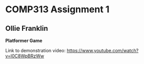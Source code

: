 # COMP313 Assignment 1
## Ollie Franklin

**Platformer Game**

Link to demonstration video: <https://www.youtube.com/watch?v=l0C8WpBRzWw>
